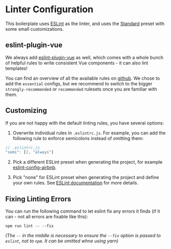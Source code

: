 # Linter Configuration

This boilerplate uses [ESLint](https://eslint.org/) as the linter, and uses the [Standard](https://github.com/feross/standard/blob/master/RULES.md) preset with some small customizations.

## eslint-plugin-vue

We always add [eslint-plugin-vue](https://github.com/vuejs/eslint-plugin-vue) as well, which comes with a whole bunch of helpful rules to write consistent Vue components - it can also lint templates!

You can find an overview of all the available rules on [github](https://github.com/vuejs/eslint-plugin-vue#gear-configs). We chose to add the `essential` configs, but we recommend to switch to the bigger `strongly-recommended` or `recommended` rulesets once you are familiar with them.

## Customizing

If you are not happy with the default linting rules, you have several options:

1. Overwrite individual rules in `.eslintrc.js`. For example, you can add the following rule to enforce semicolons instead of omitting them:

  ``` js
  // .eslintrc.js
  "semi": [2, "always"]
  ```

2. Pick a different ESLint preset when generating the project, for example [eslint-config-airbnb](https://github.com/airbnb/javascript/tree/master/packages/eslint-config-airbnb).

3. Pick "none" for ESLint preset when generating the project and define your own rules. See [ESLint documentation](https://eslint.org/docs/rules/) for more details.

## Fixing Linting Errors

You can run the following command to let eslint fix any errors it finds (if it can - not all errors are fixable like this):

```
npm run lint -- --fix
```

*(The `--` in the middle is necessary to ensure the `--fix` option is passed to `eslint`, not to `npm`. It can be omitted whne using yarn)*


